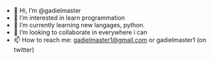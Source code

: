 - 👋 Hi, I’m @gadielmaster
- 👀 I’m interested in learn programmation
- 🌱 I’m currently learning new langages, python.
- 💞️ I’m looking to collaborate in everywhere i can
- 📫 How to reach me: gadielmaster1@gmail.com or gadielmaster1 (on twitter)
